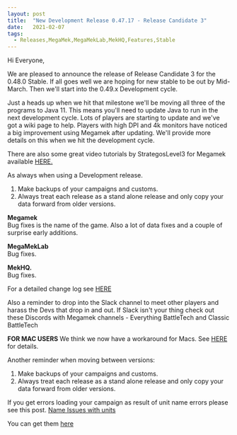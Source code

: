 ```yaml
---
layout: post
title:  "New Development Release 0.47.17 - Release Candidate 3"
date:   2021-02-07
tags:
  - Releases,MegaMek,MegaMekLab,MekHQ,Features,Stable
---
```


Hi Everyone,

We are pleased to announce the release of Release Candidate 3 for the 0.48.0 Stable. If all goes well we are hoping for new stable to be out by Mid-March. Then we'll start into the 0.49.x Development cycle. 

Just a heads up when we hit that milestone we'll be moving all three of the programs to Java 11. This means you'll need to update Java to run in the next development cycle. Lots of players are starting to update and we've got a wiki page to help. Players with high DPI and 4k monitors have noticed a big improvement using Megamek after updating. We'll provide more details on this when we hit the development cycle.

There are also some great video tutorials by StrategosLevel3 for Megamek available [HERE.](https://www.youtube.com/playlist?list=PLHXHV2JDcebr4J3VyJlmU-Yp3cZp_OhWV)

As always when using a Development release.
1)  Make backups of your campaigns and customs.
2)  Always treat each release as a stand alone release and only copy your data forward from older versions.

**Megamek**<br/>
Bug fixes is the name of the game. Also a lot of data fixes and a couple of surprise early additions.

**MegaMekLab**<br/>
Bug fixes.

**MekHQ.**<br/>
Bug fixes.

For a detailed change log see [HERE](https://bg.battletech.com/forums/megamek-games/new-development-snapshot-0-47-17-rc3-for-megamek-megameklab-and-mekhq/)

Also a reminder to drop into the Slack channel to meet other players and harass the Devs that drop in and out. If Slack isn't your thing check out these Discords with Megamek channels - Everything BattleTech and Classic BattleTech

**FOR MAC USERS**
We think we now have a workaround for Macs.  See [HERE](https://megamek.org/wiki/mac_issues.html) for details.

Another reminder when moving between versions:<br/>
1)  Make backups of your campaigns and customs.<br/>
2)  Always treat each release as a stand alone release and only copy your data forward from older versions.

If you get errors loading your campaign as result of unit name errors please see this post. [Name Issues with units](https://github.com/MegaMek/megamek/wiki/Name-Issues-with-Units)

You can get them [here](https://megamek.org/downloads.html)

